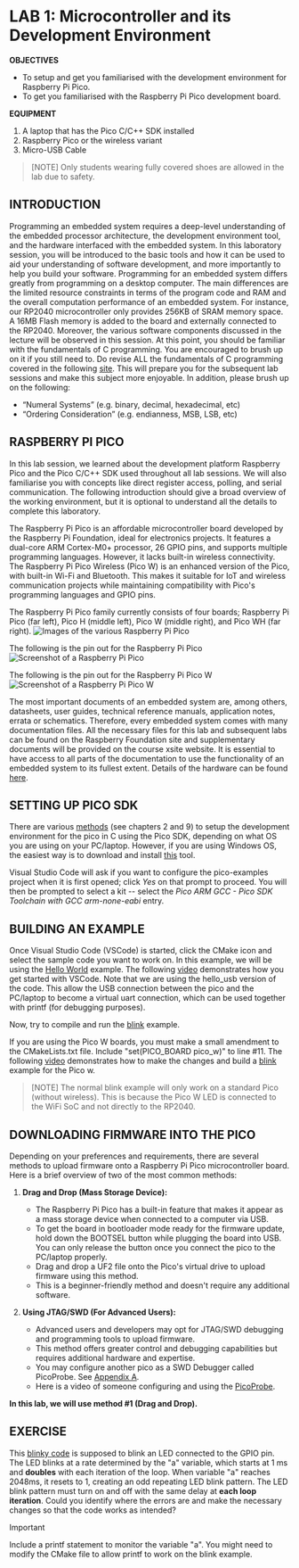# LAB 1: Microcontroller and its Development Environment

**OBJECTIVES**
- To setup and get you familiarised with the development environment for Raspberry Pi Pico.
- To get you familiarised with the Raspberry Pi Pico development board.

**EQUIPMENT** 
1.	A laptop that has the Pico C/C++ SDK installed
2.	Raspberry Pico or the wireless variant
3.	Micro-USB Cable 

> [NOTE]
> Only students wearing fully covered shoes are allowed in the lab due to safety. 

## **INTRODUCTION** 

Programming an embedded system requires a deep-level understanding of the embedded processor architecture, the development environment tool, and the hardware interfaced with the embedded system. In this laboratory session, you will be introduced to the basic tools and how it can be used to aid your understanding of software development, and more importantly to help you build your software. Programming for an embedded system differs greatly from programming on a desktop computer. The main differences are the limited resource constraints in terms of the program code and RAM and the overall computation performance of an embedded system. For instance, our RP2040 microcontroller only provides 256KB of SRAM memory space. A 16MB Flash memory is added to the board and externally connected to the RP2040. Moreover, the various software components discussed in the lecture will be observed in  this session. At this point, you should  be familiar with  the fundamentals of C programming. You are encouraged to brush up on it if you still need to. Do revise ALL the fundamentals of C programming covered in the following [site](https://www.cprogramming.com/tutorial/c-tutorial.html). This will prepare you for the subsequent lab sessions and make this subject more enjoyable. In addition, please brush up on the following:
- “Numeral Systems” (e.g. binary, decimal, hexadecimal, etc)
- “Ordering Consideration” (e.g. endianness, MSB, LSB, etc)

## **RASPBERRY PI PICO** 

In this lab session, we learned about the development platform Raspberry Pico and the Pico C/C++ SDK used throughout all lab sessions. We will also familiarise you with concepts like direct register access, polling, and serial communication. The following introduction should give a broad overview of the working environment, but it is optional to understand all the details to complete this laboratory. 

The Raspberry Pi Pico is an affordable microcontroller board developed by the Raspberry Pi Foundation, ideal for electronics projects. It features a dual-core ARM Cortex-M0+ processor, 26 GPIO pins, and supports multiple programming languages. However, it lacks built-in wireless connectivity. The Raspberry Pi Pico Wireless (Pico W) is an enhanced version of the Pico, with built-in Wi-Fi and Bluetooth. This makes it suitable for IoT and wireless communication projects while maintaining compatibility with Pico's programming languages and GPIO pins.

The Raspberry Pi Pico family currently consists of four boards; Raspberry Pi Pico (far left), Pico H (middle left), Pico W (middle right), and Pico WH (far right).
![Images of the various Raspberry Pi Pico](https://www.raspberrypi.com/documentation/microcontrollers/images/four_picos.jpg)

The following is the pin out for the Raspberry Pi Pico
![Screenshot of a Raspberry Pi Pico](https://www.raspberrypi.com/documentation/microcontrollers/images/pico-pinout.svg)

The following is the pin out for the Raspberry Pi Pico W
![Screenshot of a Raspberry Pi Pico W](https://www.raspberrypi.com/documentation/microcontrollers/images/picow-pinout.svg)

The most important documents of an embedded system are, among others, datasheets, user guides, technical reference manuals, application notes, errata or schematics. Therefore, every embedded system comes with many documentation files. All the necessary files for this lab and subsequent labs can be found on the Raspberry Foundation site and supplementary documents will be provided on the course xsite website. It is essential to have access to all parts of the documentation to use the functionality of an embedded system to its fullest extent. Details of the hardware can be found [here](https://www.raspberrypi.com/documentation/microcontrollers/rp2040.html).

## **SETTING UP PICO SDK**

There are various [methods](https://datasheets.raspberrypi.com/pico/getting-started-with-pico.pdf) (see chapters 2 and 9) to setup the development environment for the pico in C using the Pico SDK, depending on what OS you are using on your PC/laptop. However, if you are using Windows OS, the easiest way is to download and install [this](https://github.com/raspberrypi/pico-setup-windows/releases/latest/download/pico-setup-windows-x64-standalone.exe) tool.

Visual Studio Code will ask if you want to configure the pico-examples project when it is first opened; click *Yes* on that prompt to proceed. You will then be prompted to select a kit -- select the *Pico ARM GCC - Pico SDK Toolchain with GCC arm-none-eabi* entry. 

## **BUILDING AN EXAMPLE**

Once Visual Studio Code (VSCode) is started, click the CMake icon and select the sample code you want to work on. In this example, we will be using the [Hello World](https://github.com/raspberrypi/pico-examples/tree/master/hello_world/usb) example. The following [video](https://www.youtube.com/watch?v=NPwoflT_bB0) demonstrates how you get started with VSCode. Note that we are using the hello_usb version of the code. This allow the USB connection between the pico and the PC/laptop to become a virtual uart connection, which can be used together with printf (for debugging purposes).

Now, try to compile and run the [blink](https://github.com/raspberrypi/pico-examples/tree/master/blink) example.

If you are using the Pico W boards, you must make a small amendment to the CMakeLists.txt file. Include "set(PICO_BOARD pico_w)" to line #11. The following [video](https://www.youtube.com/watch?v=NPwoflT_bB0) demonstrates how to make the changes and build a [blink](https://github.com/raspberrypi/pico-examples/tree/master/pico_w/wifi/blink) example for the Pico w. 

> [NOTE]
> The normal blink example will only work on a standard Pico (without wireless). This is because the Pico W LED is connected to the WiFi SoC and not directly to the RP2040.

## **DOWNLOADING FIRMWARE INTO THE PICO**

Depending on your preferences and requirements, there are several methods to upload firmware onto a Raspberry Pi Pico microcontroller board. Here is a brief overview of two of the most common methods:

1. **Drag and Drop (Mass Storage Device):**
   - The Raspberry Pi Pico has a built-in feature that makes it appear as a mass storage device when connected to a computer via USB.
   - To get the board in bootloader mode ready for the firmware update, hold down the BOOTSEL button while plugging the board into USB. You can only release the button once you connect the pico to the PC/laptop properly.
   - Drag and drop a UF2 file onto the Pico's virtual drive to upload firmware using this method.
   - This is a beginner-friendly method and doesn't require any additional software.

3. **Using JTAG/SWD (For Advanced Users):**
   - Advanced users and developers may opt for JTAG/SWD debugging and programming tools to upload firmware.
   - This method offers greater control and debugging capabilities but requires additional hardware and expertise.
   - You may configure another pico as a SWD Debugger called PicoProbe. See [Appendix A](https://datasheets.raspberrypi.com/pico/getting-started-with-pico.pdf).
   - Here is a video of someone configuring and using the [PicoProbe](https://www.youtube.com/watch?v=0i2gLeBal9Y).

**In this lab, we will use method #1 (Drag and Drop).**

## **EXERCISE**

This [blinky code](blinky.c) is supposed to blink an LED connected to the GPIO pin. The LED blinks at a rate determined by the "a" variable, which starts at 1 ms and __doubles__ with each iteration of the loop. When variable "a" reaches 2048ms, it resets to 1, creating an odd repeating LED blink pattern. The LED blink pattern must turn on and off with the same delay at __each loop iteration__. Could you identify where the errors are and make the necessary changes so that the code works as intended?

> [!IMPORTANT]
> Include a printf statement to monitor the variable "a". You might need to modify the CMake file to allow printf to work on the blink example.
